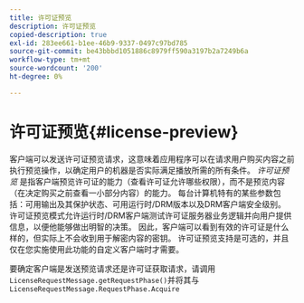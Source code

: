 ```yaml
---
title: 许可证预览
description: 许可证预览
copied-description: true
exl-id: 283ee661-b1ee-46b9-9337-0497c97bd785
source-git-commit: be43bbbd1051886c8979ff590a3197b2a7249b6a
workflow-type: tm+mt
source-wordcount: '200'
ht-degree: 0%

---
```


# 许可证预览{#license-preview}

客户端可以发送许可证预览请求，这意味着应用程序可以在请求用户购买内容之前执行预览操作，以确定用户的机器是否实际满足播放所需的所有条件。 *许可证预览* 是指客户端预览许可证的能力（查看许可证允许哪些权限），而不是预览内容（在决定购买之前查看一小部分内容）的能力。 每台计算机特有的某些参数包括：可用输出及其保护状态、可用运行时/DRM版本以及DRM客户端安全级别。 许可证预览模式允许运行时/DRM客户端测试许可证服务器业务逻辑并向用户提供信息，以便他能够做出明智的决策。 因此，客户端可以看到有效的许可证是什么样的，但实际上不会收到用于解密内容的密钥。 许可证预览支持是可选的，并且仅在您实施使用此功能的自定义客户端时才需要。

要确定客户端是发送预览请求还是许可证获取请求，请调用 `LicenseRequestMessage.getRequestPhase()`并将其与 `LicenseRequestMessage.RequestPhase.Acquire`
